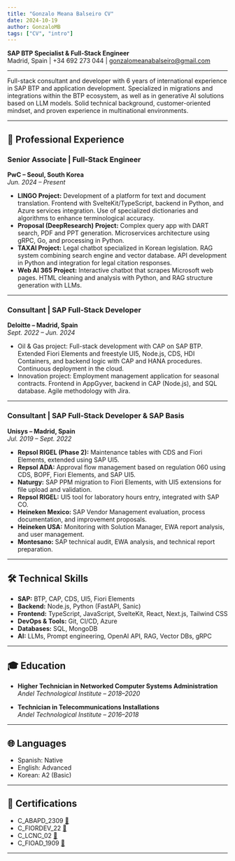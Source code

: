 ```yaml
---
title: "Gonzalo Meana Balseiro CV"
date: 2024-10-19
author: GonzaloMB
tags: ["CV", "intro"]
---
```


**SAP BTP Specialist & Full-Stack Engineer**  
Madrid, Spain | +34 692 273 044 | gonzalomeanabalseiro@gmail.com

---

Full-stack consultant and developer with 6 years of international experience in SAP BTP and application development. Specialized in migrations and integrations within the BTP ecosystem, as well as in generative AI solutions based on LLM models. Solid technical background, customer-oriented mindset, and proven experience in multinational environments.

---

## 💼 Professional Experience

### **Senior Associate | Full-Stack Engineer**

**PwC – Seoul, South Korea**  
_Jun. 2024 – Present_

- **LINGO Project:** Development of a platform for text and document translation. Frontend with SvelteKit/TypeScript, backend in Python, and Azure services integration. Use of specialized dictionaries and algorithms to enhance terminological accuracy.
- **Proposal (DeepResearch) Project:** Complex query app with DART search, PDF and PPT generation. Microservices architecture using gRPC, Go, and processing in Python.
- **TAXAI Project:** Legal chatbot specialized in Korean legislation. RAG system combining search engine and vector database. API development in Python and integration for legal citation responses.
- **Web AI 365 Project:** Interactive chatbot that scrapes Microsoft web pages. HTML cleaning and analysis with Python, and RAG structure generation with LLMs.

---

### **Consultant | SAP Full-Stack Developer**

**Deloitte – Madrid, Spain**  
_Sept. 2022 – Jun. 2024_

- Oil & Gas project: Full-stack development with CAP on SAP BTP. Extended Fiori Elements and freestyle UI5, Node.js, CDS, HDI Containers, and backend logic with CAP and HANA procedures. Continuous deployment in the cloud.
- Innovation project: Employment management application for seasonal contracts. Frontend in AppGyver, backend in CAP (Node.js), and SQL database. Agile methodology with Jira.

---

### **Consultant | SAP Full-Stack Developer & SAP Basis**

**Unisys – Madrid, Spain**  
_Jul. 2019 – Sept. 2022_

- **Repsol RIGEL (Phase 2):** Maintenance tables with CDS and Fiori Elements, extended using SAP UI5.
- **Repsol ADA:** Approval flow management based on regulation 060 using CDS, BOPF, Fiori Elements, and SAP UI5.
- **Naturgy:** SAP PPM migration to Fiori Elements, with UI5 extensions for file upload and validation.
- **Repsol RIGEL:** UI5 tool for laboratory hours entry, integrated with SAP CO.
- **Heineken Mexico:** SAP Vendor Management evaluation, process documentation, and improvement proposals.
- **Heineken USA:** Monitoring with Solution Manager, EWA report analysis, and user management.
- **Montesano:** SAP technical audit, EWA analysis, and technical report preparation.

---

## 🛠 Technical Skills

- **SAP:** BTP, CAP, CDS, UI5, Fiori Elements
- **Backend:** Node.js, Python (FastAPI, Sanic)
- **Frontend:** TypeScript, JavaScript, SvelteKit, React, Next.js, Tailwind CSS
- **DevOps & Tools:** Git, CI/CD, Azure
- **Databases:** SQL, MongoDB
- **AI:** LLMs, Prompt engineering, OpenAI API, RAG, Vector DBs, gRPC

---

## 🎓 Education

- **Higher Technician in Networked Computer Systems Administration**  
  _Andel Technological Institute – 2018–2020_

- **Technician in Telecommunications Installations**  
  _Andel Technological Institute – 2016–2018_

---

## 🌐 Languages

- Spanish: Native
- English: Advanced
- Korean: A2 (Basic)

---

## 📜 Certifications

- C_ABAPD_2309 [🔗](https://www.credly.com/badges/d32b1ebe-a03b-4c4b-981f-efcd3aec09a5/linked_in_profile)
- C_FIORDEV_22 [🔗](https://www.credly.com/badges/78a7ecd2-6b09-4eb5-80a7-a95e44277c4e/linked_in_profile)
- C_LCNC_02 [🔗](https://www.credly.com/badges/2f711bad-ca09-4f8d-84c5-f812a4c3226b/linked_in_profile)
- C_FIOAD_1909 [🔗](https://www.credly.com/badges/8b5791bc-b41d-4700-a69d-199344e537ed/linked_in)

---
